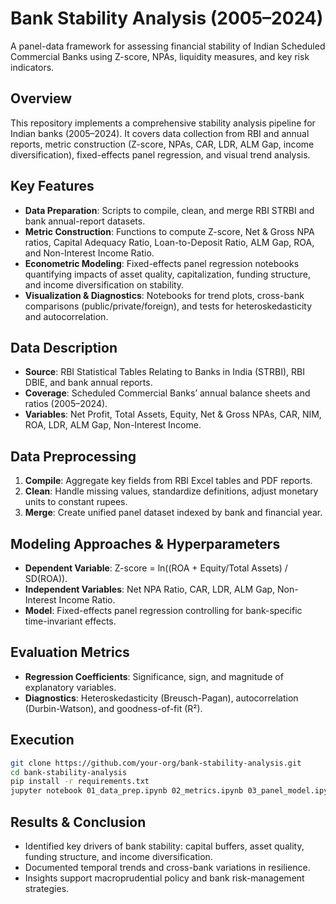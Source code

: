 # Bank Stability Analysis (2005–2024)

A panel-data framework for assessing financial stability of Indian Scheduled Commercial Banks using Z-score, NPAs, liquidity measures, and key risk indicators.

## Overview

This repository implements a comprehensive stability analysis pipeline for Indian banks (2005–2024). It covers data collection from RBI and annual reports, metric construction (Z-score, NPAs, CAR, LDR, ALM Gap, income diversification), fixed-effects panel regression, and visual trend analysis.

## Key Features

* **Data Preparation**: Scripts to compile, clean, and merge RBI STRBI and bank annual-report datasets.
* **Metric Construction**: Functions to compute Z-score, Net & Gross NPA ratios, Capital Adequacy Ratio, Loan-to-Deposit Ratio, ALM Gap, ROA, and Non-Interest Income Ratio.
* **Econometric Modeling**: Fixed-effects panel regression notebooks quantifying impacts of asset quality, capitalization, funding structure, and income diversification on stability.
* **Visualization & Diagnostics**: Notebooks for trend plots, cross-bank comparisons (public/private/foreign), and tests for heteroskedasticity and autocorrelation.

## Data Description

* **Source**: RBI Statistical Tables Relating to Banks in India (STRBI), RBI DBIE, and bank annual reports.
* **Coverage**: Scheduled Commercial Banks’ annual balance sheets and ratios (2005–2024).
* **Variables**: Net Profit, Total Assets, Equity, Net & Gross NPAs, CAR, NIM, ROA, LDR, ALM Gap, Non-Interest Income.

## Data Preprocessing

1. **Compile**: Aggregate key fields from RBI Excel tables and PDF reports.
2. **Clean**: Handle missing values, standardize definitions, adjust monetary units to constant rupees.
3. **Merge**: Create unified panel dataset indexed by bank and financial year.

## Modeling Approaches & Hyperparameters

* **Dependent Variable**: Z-score = ln((ROA + Equity/Total Assets) / SD(ROA)).
* **Independent Variables**: Net NPA Ratio, CAR, LDR, ALM Gap, Non-Interest Income Ratio.
* **Model**: Fixed-effects panel regression controlling for bank-specific time-invariant effects.

## Evaluation Metrics

* **Regression Coefficients**: Significance, sign, and magnitude of explanatory variables.
* **Diagnostics**: Heteroskedasticity (Breusch-Pagan), autocorrelation (Durbin-Watson), and goodness-of-fit (R²).

## Execution

```bash
git clone https://github.com/your-org/bank-stability-analysis.git
cd bank-stability-analysis
pip install -r requirements.txt
jupyter notebook 01_data_prep.ipynb 02_metrics.ipynb 03_panel_model.ipynb 04_visualization.ipynb
```

## Results & Conclusion

* Identified key drivers of bank stability: capital buffers, asset quality, funding structure, and income diversification.
* Documented temporal trends and cross-bank variations in resilience.
* Insights support macroprudential policy and bank risk-management strategies.
